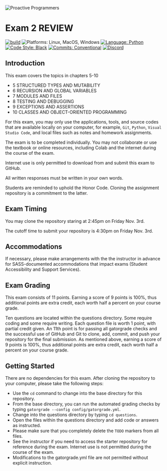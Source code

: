 ![Proactive Programmers](https://proactiveprogrammers.com/img/Rectangle-Proactive-Programmers-Logo.svg)

# Exam 2 REVIEW

[![build](../../actions/workflows/build.yml/badge.svg)](../../actions/)
![Platforms: Linux, MacOS, Windows](https://img.shields.io/badge/Platform-Linux%20%7C%20MacOS%20%7C%20Windows-blue.svg)
[![Language: Python](https://img.shields.io/badge/Language-Python-blue.svg)](https://www.python.org/)
[![Code Style: Black](https://img.shields.io/badge/Code%20Style-Black-blue.svg)](https://github.com/psf/black)
[![Commits: Conventional](https://img.shields.io/badge/Commits-Conventional-blue.svg)](https://www.conventionalcommits.org/en/v1.0.0/)
[![Discord](https://img.shields.io/discord/872320492936257537?logo=discord)](https://discord.gg/kjah8MFYbR)

## Introduction

This exam covers the topics in chapters 5-10

- 5 STRUCTURED TYPES AND MUTABILITY
- 6 RECURSION AND GLOBAL VARIABLES
- 7 MODULES AND FILES
- 8 TESTING AND DEBUGGING
- 9 EXCEPTIONS AND ASSERTIONS
- 10 CLASSES AND OBJECT-ORIENTED PROGRAMMING

For this exam, you may only use the applications, tools, and source codes that
are available locally on your computer, for example, `Git`, `Python`,
`Visual Studio Code`, and local files such as notes and homework assignments.

The exam is to be completed individually. You may not collaborate or use
the textbook or online resources, including Colab and the internet during
the course of the exam.

Internet use is only permitted to download from and submit this exam to GitHub.

All written responses must be written in your own words.

Students are reminded to uphold the Honor Code. Cloning the assignment
repository is a commitment to the latter.

## Exam Timing

You may clone the repository staring at 2:45pm on Friday Nov. 3rd.

The cutoff time to submit your repository is 4:30pm on Friday Nov. 3rd.

## Accommodations

If necessary, please make arrangements with the the instructor
in advance for SASS-documented accommodations that impact
exams (Student Accessibility and Support Services).

## Exam Grading

This exam consists of 11 points. Earning a score of 9 points is 100%, thus additional
points are extra credit, each worth half a percent on your course grade.

Ten questions are located within the questions directory. Some require coding and
some require writing. Each question file is worth 1 point, with partial credit given.
An 11th point is for passing all gatorgrade checks and the successful use of GitHub and
Git to clone, add, commit, and push your repository for the final submission. As mentioned
above, earning a score of 9 points is 100%, thus additional points are extra credit, each
worth half a percent on your course grade.

## Getting Started

There are no dependencies for this exam. After cloning the repository to your
computer, please take the following steps:

- Use the `cd` command to change into the base directory for this repository.
- From the base directory, you can run the automated grading checks by typing
`gatorgrade --config config/gatorgrade.yml`.
- Change into the questions directory by typing `cd questions`.
- Open the files within the questions directory and add code or answers as
instructed.
- Please make sure that you completely delete the `TODO` markers from all files.
- See the instructor if you need to access the starter repository for reference
during the exam. Internet use is not permitted during the course of the exam.
- Modifications to the gatorgrade.yml file are not permitted without explicit
instruction.
